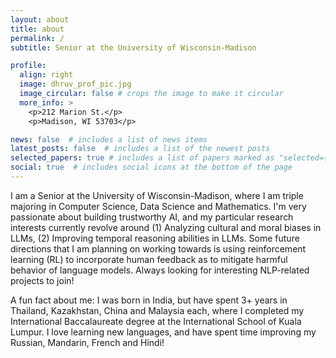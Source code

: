 ```yaml
---
layout: about
title: about
permalink: /
subtitle: Senior at the University of Wisconsin-Madison

profile:
  align: right
  image: dhruv_prof_pic.jpg
  image_circular: false # crops the image to make it circular
  more_info: >
    <p>212 Marion St.</p>
    <p>Madison, WI 53703</p>

news: false  # includes a list of news items
latest_posts: false  # includes a list of the newest posts
selected_papers: true # includes a list of papers marked as "selected={true}"
social: true  # includes social icons at the bottom of the page
---
```


I am a Senior at the University of Wisconsin-Madison, where I am triple majoring in Computer Science, Data Science and Mathematics. I'm very passionate about building trustworthy AI, and my particular research interests currently revolve around (1) Analyzing cultural and moral biases in LLMs, (2) Improving temporal reasoning abilities in LLMs. Some future directions that I am planning on working towards is using reinforcement learning (RL) to incorporate human feedback as to mitigate harmful behavior of language models. Always looking for interesting NLP-related projects to join!

A fun fact about me: I was born in India, but have spent 3+ years in Thailand, Kazakhstan, China and Malaysia each, where I completed my International Baccalaureate degree at the International School of Kuala Lumpur. I love learning new languages, and have spent time improving my Russian, Mandarin, French and Hindi! 